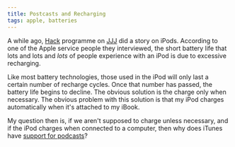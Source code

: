 ```yaml
---
title: Postcasts and Recharging
tags: apple, batteries
---
```


A while ago, <a href="http://www.abc.net.au/triplej/hack/">Hack</a> programme
on <a href="http://www.triplej.net.au/">JJJ</a> did a story on iPods. According
to one of the Apple service people they interviewed, the short battery life
that lots and lots and *lots* of people experience with an iPod is due to
excessive recharging.

Like most battery technologies, those used in the iPod will only last a certain
number of recharge cycles. Once that number has passed, the battery life begins
to decline. The obvious solution is the charge only when necessary. The obvious
problem with this solution is that my iPod charges automatically when it's
attached to my iBook.

My question then is, if we aren't supposed to charge unless necessary, and if
the iPod charges when connected to a computer, then why does iTunes have <a
href="http://www.apple.com/podcasting/">support for podcasts</a>?
